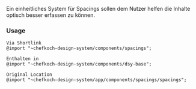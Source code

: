 Ein einheitliches System für Spacings sollen dem Nutzer helfen die Inhalte optisch besser erfassen zu können.

### Usage
    
    Via Shortlink
    @import "~chefkoch-design-system/components/spacings";
    
    Enthalten in  
    @import "~chefkoch-design-system/components/dsy-base";
      
    Original Location
    @import "~chefkoch-design-system/app/components/spacings/spacings";